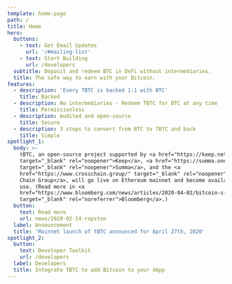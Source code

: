 ```yaml
---
template: home-page
path: /
title: Home
hero:
  buttons:
    - text: Get Email Updates
      url: '/#mailing-list'
    - text: Start Building
      url: /developers
  subtitle: Deposit and redeem BTC in DeFi without intermediaries.
  title: The safe way to earn with your Bitcoin.
features:
  - description: 'Every TBTC is backed 1:1 with BTC'
    title: Backed
  - description: No intermediaries - Redeem TBTC for BTC at any time
    title: Permissionless
  - description: Audited and open-source
    title: Secure
  - description: 3 steps to convert from BTC to TBTC and back
    title: Simple
spotlight_1:
  body: >-
    tBTC, an open-source project supported by <a href="https://keep.network/"
    target="_blank" rel="noopener">Keep</a>, <a href="https://summa.one/"
    target="_blank" rel="noopener">Summa</a>, and the <a
    href="https://www.crosschain.group/" target="_blank" rel="noopener">Cross
    Chain Group</a>, will go live on Ethereum mainnet and become available for
    use. (Read more in <a
    href="https://www.bloomberg.com/news/articles/2020-04-02/bitcoin-s-ethereum-rivalry-could-be-assuaged-with-tbtc-bridge"
    target="_blank" rel="noreferrer">Bloomberg</a>.)
  button:
    text: Read more
    url: news/2020-02-14-ropsten
  label: Announcement
  title: 'Mainnet launch of tBTC announced for April 27th, 2020'
spotlight_2:
  button:
    text: Developer Toolkit
    url: /developers
  label: Developers
  title: Integrate TBTC to add Bitcoin to your dApp
---
```



